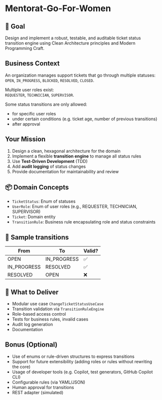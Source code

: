 # Mentorat-Go-For-Women

## 🎯 Goal
Design and implement a robust, testable, and auditable ticket status transition engine using Clean Architecture principles and Modern Programming Craft.

## Business Context
An organization manages support tickets that go through multiple statuses:  
`OPEN`, `IN_PROGRESS`, `BLOCKED`, `RESOLVED`, `CLOSED`.

Multiple user roles exist:  
`REQUESTER`, `TECHNICIAN`, `SUPERVISOR`.

Some status transitions are only allowed:
- for specific user roles
- under certain conditions (e.g. ticket age, number of previous transitions)
- after approval

## Your Mission
1. Design a clean, hexagonal architecture for the domain
2. Implement a flexible **transition engine** to manage all status rules
3. Use **Test-Driven Development** (TDD)
4. Add **audit logging** of status changes
5. Provide documentation for maintainability and review

## 📦 Domain Concepts
- `TicketStatus`: Enum of statuses
- `UserRole`: Enum of user roles (e.g., REQUESTER, TECHNICIAN, SUPERVISOR)
- `Ticket`: Domain entity
- `TransitionRule`: Business rule encapsulating role and status constraints

## 🧪 Sample transitions
| From        | To             | Valid? |
|-------------|----------------|--------|
| OPEN        | IN_PROGRESS     | ✅     |
| IN_PROGRESS | RESOLVED        | ✅     |
| RESOLVED    | OPEN            | ❌     |

## 🧪 What to Deliver
- Modular use case `ChangeTicketStatusUseCase`
- Transition validation via `TransitionRuleEngine`
- Role-based access control
- Tests for business rules, invalid cases
- Audit log generation
- Documentation

## Bonus (Optional)
- Use of enums or rule-driven structures to express transitions
- Support for future extensibility (adding roles or rules without rewriting the core)
- Usage of developer tools (e.g. Copilot, test generators, GitHub Copilot CLI)
- Configurable rules (via YAML/JSON)
- Human approval for transitions
- REST adapter (simulated)
